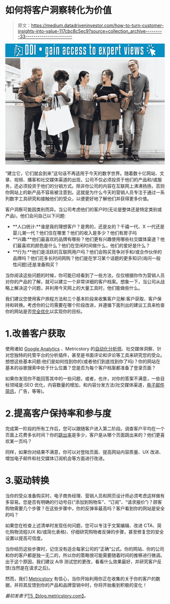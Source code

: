 # 如何将客户洞察转化为价值

> 原文：<https://medium.datadriveninvestor.com/how-to-turn-customer-insights-into-value-117cbc8c5ec9?source=collection_archive---------33----------------------->

[![](img/d1c0725fb74e81d88da379d916d0caa6.png)](http://www.track.datadriveninvestor.com/1B9E)![](img/0ff34d87f0315e11d75cc6742da11452.png)

“建立它，它们就会到来”这句话不再适用于今天的数字世界。随着数十亿网站、文章、视频、播客和社交媒体渠道的出现，公司不仅必须投资于他们的产品和/或服务，还必须投资于他们的分销方式。除非你公司的内容在互联网上沸沸扬扬，否则你网站上的新产品不容易被注意到。这就是为什么今天的营销人员专注于通过一系列数字工具研究和接触他们的受众，以便更好地了解他们并获得更多价值。

客户洞察可能因类别而异。当公司考虑他们的客户时(无论是整体还是特定类别或产品)，他们会问自己以下问题:

*   **人口统计:**谁是我的理想客户？是男的，还是女的？千禧一代、X 一代还是婴儿潮一代？他们住在哪里？他们的收入是多少？他们有房子吗
*   **兴趣:**他们最喜欢的品牌有哪些？他们更有兴趣使用哪些社交媒体渠道？他们最喜欢的颜色是什么？他们在空闲时间做什么，他们的爱好是什么？
*   **行为:**他们是活跃的互联网用户吗？他们会购买竞争对手和/或合作伙伴的品牌吗？他们花多长时间网购？他们是在学习某个话题的更多知识(询问一般性问题)还是准备购买？

当你阅读这些问题的时候，你可能已经看到了一些方法，仅仅根据你作为营销人员对你的产品的了解，就可以建立一个非常详细的客户档案。想象一下，当公司从战略上解决这个问题，并利用今天网上的大量工具时，他们能做些什么。

我们建议您使用客户旅程方法和三个基本阶段来收集客户见解:客户获取、客户保持和转换。考虑你的公司需要在哪个阶段改进，并遵循下面列出的建议工具来检查你的网站是否[完全优化](https://blog.metricstory.com/blog/5-best-practices-for-optimizing-your-ecommerce-site?utm_medium=referral&utm_source=medium.com&utm_campaign=customer+insights+blog)以实现你的目标。

# 1.改善客户获取

使用诸如 [Google Analytics](https://analytics.google.com/analytics/web/) 、Metricstory 的[自动化分析师](https://metricstory.com/product?utm_medium=referral&utm_source=medium.com&utm_campaign=customer+insights+blog)、社交媒体洞察、针对您独特的托管平台的分析插件，甚至是书面评论和评论等工具来研究您的受众。想想这些基本问题:他们是如何找到你的(或者他们到底找到你了吗)？你的网站在基本的谷歌搜索中处于什么位置？您是否为每个客户档案都准备了登录页面？

如果你发现你不能回答其中的一些问题，或者，也许，对你的答案不满意，一些目标领域是:SEO 优化，内容数量的增加，和内容分发方法(社交媒体渠道，[电子邮件简讯](https://blog.metricstory.com/blog/5-ways-increase-ecommerce-email-marketing-conversions?utm_medium=referral&utm_source=medium.com&utm_campaign=customer+insights+blog)，广告，等等)。

# 2.提高客户保持率和参与度

完成第一阶段的所有工作后，您可以跟随客户进入第二阶段。调查客户平均在一个页面上花费多长时间？你的[跳出率](https://blog.metricstory.com/blog/dissecting-ecommerce-bounce-rates?utm_medium=referral&utm_source=medium.com&utm_campaign=customer+insights+blog)是多少，客户是从哪个页面跳出来的？他们更喜欢某一页吗？

同样，如果你对结果不满意，你可以对登陆页面、提高网站内容质量、UX 改进、增加电子邮件和社交媒体订阅机会等方面进行改进。

# 3.驱动转换

当你的受众准备购买时，电子商务经理、营销人员和网页设计师必须考虑这样做有多容易。您是否有明确的行动号召(“添加到购物车”、“订阅”、“请求报价”)？顾客购物需要几个步骤？在这些步骤中，你的反弹率最高吗？客户看到你的网站是安全的吗？

如果您在检查上述清单时发现任何问题，您可以专注于文案编辑、改进 CTA、简化购物流程(UX 和/或简化表格)、仔细研究购物者反弹的步骤，甚至修复您的安全设置以提高可信度。

当你经历这些步骤时，记住没有适合每家公司的“正确”公式。你的网站、你的公司和你的客户都是独一无二的，所以你的策略很可能需要随着时间的推移进行微调。出于这个原因，我们建议 A/B 测试您的更改，看看什么效果最好，并研究客户反馈(当然是在请求之后)。

然而，我们 [Metricstory](https://metricstory.com?utm_medium=referral&utm_source=medium.com&utm_campaign=customer+insights+blog) 有信心，当你开始利用你正在收集的关于你的客户的数据，并将其反馈到你的产品和品牌营销中时，你将开始看到积极的变化！

*最初发表于*[T5【blog.metricstory.com】](https://blog.metricstory.com/blog/turn-customer-insights-into-value)*。*